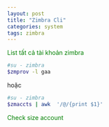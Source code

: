 ```yaml
---
layout: post
title: "Zimbra Cli"
categories: system
tags: zimbra
---
```

<span style="color:green">List tất cả tài khoản zimbra</span>

```bash
#su - zimbra
$zmprov -l gaa
```
hoặc
```bash
#su - zimbra
$zmaccts | awk  '/@/{print $1}'
```  
<span style="color:green">Check size account</span>  

